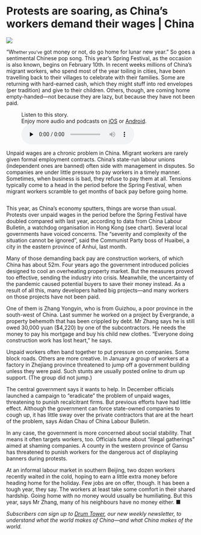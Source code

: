 # Protests are soaring, as China’s workers demand their wages | China

<img src="https://images.weserv.nl/?url=www.economist.com/img/b/1280/720/90/media-assets/image/20240210_CNP502.jpg" /><div></div><p><span>“W</span><small>hether you’ve</small> got money or not, do go home for lunar new year.” So goes a sentimental Chinese pop song. This year’s Spring Festival, as the occasion is also known, begins on February 10th. In recent weeks millions of China’s migrant workers, who spend most of the year toiling in cities, have been travelling back to their villages to celebrate with their families. Some are returning with hard-earned cash, which they might stuff into red envelopes (per tradition) and give to their children. Others, though, are coming home empty-handed—not because they are lazy, but because they have not been paid. </p><div><figure><div><figcaption>Listen to this story.</figcaption> <span>Enjoy more audio and podcasts on<!-- --> <a href="https://www.economist.comhttps://economist-app.onelink.me/d2eC/bed1b25" id="audio-ios-cta" rel="noreferrer" target="_blank">iOS</a> <!-- -->or<!-- --> <a href="https://www.economist.comhttps://economist-app.onelink.me/d2eC/7f3c199" id="audio-android-cta" rel="noreferrer" target="_blank">Android</a>.</span></div><audio controls="" id="audio-player" preload="none" src="https://www.economist.com/media-assets/audio/034%20China%20-%20Workers%20and%20unrest-2003aea349009e89c9a4027ffd5d3f74.mp3" title="Protests are soaring, as China’s workers demand their wages"><p>Your browser does not support the &lt;audio&gt; element.</p></audio><div><div></div></div></figure></div><p>Unpaid wages are a chronic problem in China. Migrant workers are rarely given formal employment contracts. China’s state-run labour unions (independent ones are banned) often side with management in disputes. So companies are under little pressure to pay workers in a timely manner. Sometimes, when business is bad, they refuse to pay them at all. Tensions typically come to a head in the period before the Spring Festival, when migrant workers scramble to get months of back pay before going home.</p><div><figure><span><img alt="" src="https://www.economist.com/img/b/608/662/90/media-assets/image/20240210_CNC294.png" /></span></figure><p>This year, as China’s economy sputters, things are worse than usual. Protests over unpaid wages in the period before the Spring Festival have doubled compared with last year, according to data from China Labour Bulletin, a watchdog organisation in Hong Kong (see chart). Several local governments have voiced concerns. The “severity and complexity of the situation cannot be ignored”, said the Communist Party boss of Huaibei, a city in the eastern province of Anhui, last month. </p><p>Many of those demanding back pay are construction workers, of which China has about 52m. Four years ago the government introduced policies designed to cool an overheating property market. But the measures proved too effective, sending the industry into crisis. Meanwhile, the uncertainty of the pandemic caused potential buyers to save their money instead. As a result of all this, many developers halted big projects—and many workers on those projects have not been paid. </p><p>One of them is Zhang Yongyin, who is from Guizhou, a poor province in the south-west of China. Last summer he worked on a project by Evergrande, a property behemoth that has been crippled by debt. Mr Zhang says he is still owed 30,000 yuan ($4,220) by one of the subcontractors. He needs the money to pay his mortgage and buy his child new clothes. “Everyone doing construction work has lost heart,” he says.</p><p>Unpaid workers often band together to put pressure on companies. Some block roads. Others are more creative. In January a group of workers at a factory in Zhejiang province threatened to jump off a government building unless they were paid. Such stunts are usually posted online to drum up support. (The group did not jump.)</p></div><div><div><div id="econ-1"></div></div></div><p>The central government says it wants to help. In December officials launched a campaign to “eradicate” the problem of unpaid wages, threatening to punish recalcitrant firms. But previous efforts have had little effect. Although the government can force state-owned companies to cough up, it has little sway over the private contractors that are at the heart of the problem, says Aidan Chau of China Labour Bulletin. </p><p>In any case, the government is more concerned about social stability. That means it often targets workers, too. Officials fume about “illegal gatherings” aimed at shaming companies. A county in the western province of Gansu has threatened to punish workers for the dangerous act of displaying banners during protests.</p><p>At an informal labour market in southern Beijing, two dozen workers recently waited in the cold, hoping to earn a little extra money before heading home for the holiday. Few jobs are on offer, though. It has been a tough year, they say. The workers at least take some comfort in their shared hardship. Going home with no money would usually be humiliating. But this year, says Mr Zhang, many of his neighbours have no money either. <span>■</span></p><p><i>Subscribers can sign up to <a href="https://www.economist.com/newsletters/drum-tower">Drum Tower</a>, our new weekly newsletter, to understand what the world makes of China—and what China makes of the world.</i></p>

